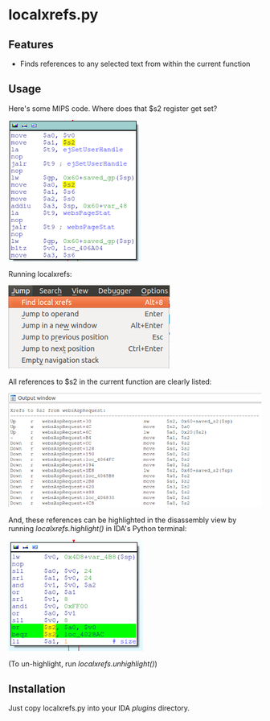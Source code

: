 localxrefs.py
=============

Features
--------

  * Finds references to any selected text from within the current function

Usage
-----

Here's some MIPS code. Where does that $s2 register get set?

![Before localxrefs.py](../../images/where_does_s2_get_set.png)

Running localxrefs:

![Running localxrefs.py](../../images/how_to_run_localxrefs.png)

All references to $s2 in the current function are clearly listed:

![After localxrefs.py](../../images/localxrefs_output.png)

And, these references can be highlighted in the disassembly view by running *localxrefs.highlight()* in IDA's Python terminal:

![Highlight localxrefs.py](../../images/localxrefs_highlight.png)

(To un-highlight, run *localxrefs.unhighlight()*)

Installation
------------

Just copy localxrefs.py into your IDA *plugins* directory.
